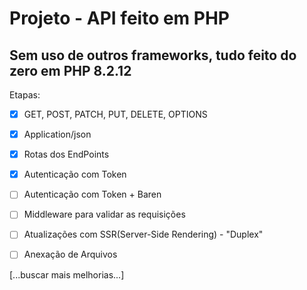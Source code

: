 # Projeto - API feito em PHP
## Sem uso de outros frameworks, tudo feito do zero em PHP 8.2.12 

Etapas:

- [x] GET, POST, PATCH, PUT, DELETE, OPTIONS

- [x] Application/json

- [x] Rotas dos EndPoints

- [x] Autenticação com Token
- [ ] Autenticação com Token + Baren
- [ ] Middleware para validar as requisições

- [ ] Atualizações com SSR(Server-Side Rendering) - "Duplex"

- [ ] Anexação de Arquivos

[...buscar mais melhorias...]

